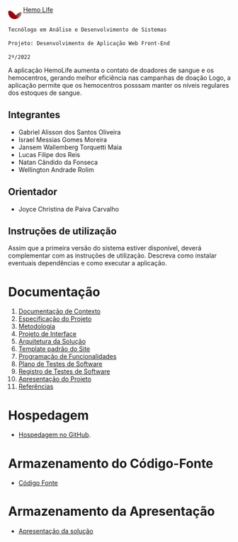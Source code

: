 <div class="logo"> 
            <img align="top"  height="30px" width="30px" src="src/img/logo.png" alt="logo">
            <a href="#">Hemo Life</a> <br>
</div>


`Tecnólogo em Análise e Desenvolvimento de Sistemas`

`Projeto: Desenvolvimento de Aplicação Web Front-End`

`2º/2022`

A aplicação HemoLife aumenta o contato de doadores de sangue e os hemocentros, gerando melhor eficiência nas campanhas de doação
Logo, a aplicação permite que os hemocentros posssam manter os níveis regulares dos estoques de sangue.

## Integrantes

* Gabriel Alisson dos Santos Oliveira
* Israel Messias Gomes Moreira
* Jansem Wallemberg Torquetti Maia
* Lucas Filipe dos Reis
* Natan Cândido da Fonseca
* Wellington Andrade Rolim

## Orientador

* Joyce Christina de Paiva Carvalho 

## Instruções de utilização

Assim que a primeira versão do sistema estiver disponível, deverá complementar com as instruções de utilização. Descreva como instalar eventuais dependências e como executar a aplicação.

# Documentação

<ol>
<li><a href="docs/01-Documentação de Contexto.md"> Documentação de Contexto</a></li>
<li><a href="docs/02-Especificação do Projeto.md"> Especificação do Projeto</a></li>
<li><a href="docs/03-Metodologia.md"> Metodologia</a></li>
<li><a href="docs/04-Projeto de Interface.md"> Projeto de Interface</a></li>
<li><a href="docs/05-Arquitetura da Solução.md"> Arquitetura da Solução</a></li>
<li><a href="docs/06-Template padrão do Site.md"> Template padrão do Site</a></li>
<li><a href="docs/07-Programação de Funcionalidades.md"> Programação de Funcionalidades</a></li>
<li><a href="docs/08-Plano de Testes de Software.md"> Plano de Testes de Software</a></li>
<li><a href="docs/09-Registro de Testes de Software.md"> Registro de Testes de Software</a></li>
<li><a href="docs/10-Apresentação do Projeto.md"> Apresentação do Projeto</a></li>
<li><a href="docs/11-Referências.md"> Referências</a></li>
</ol>

# Hospedagem

* <a href="https://github.com/ICEI-PUC-Minas-PMV-ADS/pmv-ads-2022-2-e1-proj-web-t2-hemolife">Hospedagem no GitHub</a>. 

# Armazenamento do Código-Fonte

* <a href="src/README.md">Código Fonte</a>

# Armazenamento da Apresentação

* <a href="presentation/README.md">Apresentação da solução</a>
